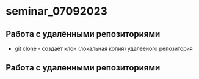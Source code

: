# seminar_07092023
## Работа с удалёнными репозиториями
* git clone - создаёт клон (локальная копия) удалееного репозитория
## Работа с удаленными репозиториями
